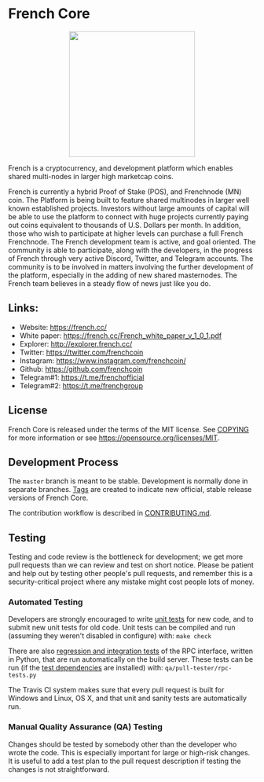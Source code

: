 French Core 
=================================================

<p align="center">
  <img src="https://raw.githubusercontent.com/sambuca911/greenstrawberrycoin/master/doc/bitcoin_logo_doxygen.png" width="256" />
</p>




French is a cryptocurrency, and development platform which enables shared multi-nodes in larger high marketcap coins.


French is currently a hybrid Proof of Stake (POS), and Frenchnode (MN) coin. The Platform is being built to feature shared multinodes in larger well known established projects.  Investors without large amounts of capital will be able to use the platform to connect with huge projects currently paying out coins equivalent to thousands of U.S. Dollars per month. In addition, those who wish to participate at higher levels can purchase a full French Frenchnode.
The French development team is active, and goal oriented.  The community is able to participate, along with the developers, in the progress of French through very active Discord, Twitter, and Telegram accounts. The community is to be involved in matters involving the further development of the platform, especially in the adding of new shared masternodes. The French team believes in a steady flow of news just like you do.

## Links:

- Website: https://french.cc/
- White paper: https://french.cc/French_white_paper_v_1_0_1.pdf
- Explorer: http://explorer.french.cc/
- Twitter: https://twitter.com/frenchcoin
- Instagram: https://www.instagram.com/frenchcoin/
- Github: https://github.com/frenchcoin
- Telegram#1: https://t.me/frenchofficial
- Telegram#2: https://t.me/frenchgroup


License
-------

French Core is released under the terms of the MIT license. See [COPYING](COPYING) for more
information or see https://opensource.org/licenses/MIT.

Development Process
-------------------

The `master` branch is meant to be stable. Development is normally done in separate branches.
[Tags](https://github.com/frenchcoin/french/tags) are created to indicate new official,
stable release versions of French Core.

The contribution workflow is described in [CONTRIBUTING.md](CONTRIBUTING.md).

Testing
-------

Testing and code review is the bottleneck for development; we get more pull
requests than we can review and test on short notice. Please be patient and help out by testing
other people's pull requests, and remember this is a security-critical project where any mistake might cost people
lots of money.

### Automated Testing

Developers are strongly encouraged to write [unit tests](/doc/unit-tests.md) for new code, and to
submit new unit tests for old code. Unit tests can be compiled and run
(assuming they weren't disabled in configure) with: `make check`

There are also [regression and integration tests](/qa) of the RPC interface, written
in Python, that are run automatically on the build server.
These tests can be run (if the [test dependencies](/qa) are installed) with: `qa/pull-tester/rpc-tests.py`

The Travis CI system makes sure that every pull request is built for Windows
and Linux, OS X, and that unit and sanity tests are automatically run.

### Manual Quality Assurance (QA) Testing

Changes should be tested by somebody other than the developer who wrote the
code. This is especially important for large or high-risk changes. It is useful
to add a test plan to the pull request description if testing the changes is
not straightforward.